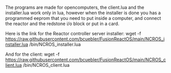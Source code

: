 The programs are made for opencomputers, the client.lua  and the installer.lua work only in lua, however when the installer is done you has a programmed eeprom that you need to put inside a computer, and connect the reactor and the redstone i/o block or put in a card.

Here is the link for the Reactor controller server installer:
    wget -f https://raw.githubusercontent.com/bcuebler/FusionReactOS/main/NCROS_installer.lua /bin/NCROS_installer.lua

And for the client:
    wget -f https://raw.githubusercontent.com/bcuebler/FusionReactOS/main/NCROS_client.lua /bin/NCROS_client.lua
